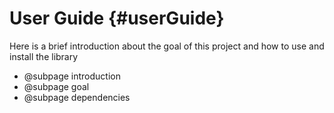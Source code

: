 # User Guide {#userGuide}

Here is a brief introduction about the goal of this project and how to use and install the library

* @subpage introduction
* @subpage goal
* @subpage dependencies
